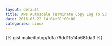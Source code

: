```yaml
---
layout: default                                                                                                              
title: Aws Autoscale Terminate Copy Log To S3                                                                                                                       
date: 2016-03-22 14:04:01+00:00                                                                                                                        
categories: Linux                                                                                                                
---                                                                                                                              
```


{% gist makeittotop/fdfa79dd11514b681da3 %}                                                                                                           

